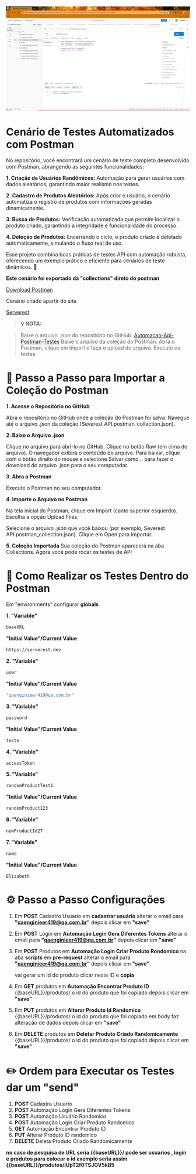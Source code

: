 ![Texto alternativo](APIset.png)


# Cenário de Testes Automatizados com Postman

No repositório, você encontrará um cenário de teste completo desenvolvido com Postman, abrangendo as seguintes funcionalidades:

**1. Criação de Usuários Randômicos:** Automação para gerar usuários com dados aleatórios, garantindo maior realismo nos testes.

**2. Cadastro de Produtos Aleatórios:** Após criar o usuário, o cenário automatiza o registro de produtos com informações geradas dinamicamente.

**3. Busca de Produtos:** Verificação automatizada que permite localizar o produto criado, garantindo a integridade e funcionalidade do processo.

**4. Deleção de Produtos:** Encerrando o ciclo, o produto criado é deletado automaticamente, simulando o fluxo real de uso.


Esse projeto combina boas práticas de testes API com automação robusta, oferecendo um exemplo prático e eficiente para cenários de teste dinâmicos. 🚀

**Este cenário foi exportado da "collections" direto do postman**

[Download Postman](https://www.postman.com/downloads/)

Cenário criado apartir do site 

[Serverest](https://serverest.dev/)

> **💡 NOTA:**

> Baixe o arquivo .json do repositório no GitHub.  [Automacao-Api-Postman-Testes](https://github.com/ElizabethGomes-QAEngineer/Automacao-Api-Postman-Testes/blob/main/Severest%20API.postman_collection.json)
> Baixe o arquivo da coleção do Postman:
> Abra o Postman, clique em Import e faça o upload do arquivo.
> Execute os testes.


# 📝 Passo a Passo para Importar a Coleção do Postman

**1. Acesse o Repositório no GitHub**
   
Abra o repositório no GitHub onde a coleção do Postman foi salva.
Navegue até o arquivo .json da coleção (Severest API.postman_collection.json).

**2. Baixe o Arquivo .json**
   
Clique no arquivo para abri-lo no GitHub.
Clique no botão Raw (em cima do arquivo).
O navegador exibirá o conteúdo do arquivo. Para baixar, clique com o botão direito do mouse e selecione Salvar como... para fazer o download do arquivo .json para o seu computador.

**3. Abra o Postman**
   
Execute o Postman no seu computador.

**4. Importe o Arquivo no Postman**
 
Na tela inicial do Postman, clique em Import (canto superior esquerdo).
Escolha a opção Upload Files.

Selecione o arquivo .json que você baixou (por exemplo, Severest API.postman_collection.json).
Clique em Open para importar.

**5. Coleção Importada**
Sua coleção do Postman aparecerá na aba Collections. Agora você pode rodar os testes de API



# 🎯 Como Realizar os Testes Dentro do Postman

Em "environments" configurar **globals** 

**1. "Variable"**

```bash
baseURL
```

**"Initial Value"/Current Value**

```bash
https://serverest.dev
```

**2. "Variable"**

```bash
user
```

**"Initial Value"/Current Value**

```bash
"qaenginieer419@qa.com.br"
```


**3. "Variable"**

```bash
password
```
**"Initial Value"/Current Value**

```bash
teste
```

**4. "Variable"**

```bash
accessToken
```

**5. "Variable"**

```bash
randomProductTest1
```

**"Initial Value"/Current Value**

```bash
randomProduct123
```

**6. "Variable"**

```bash
newProductId27
```

**7. "Variable"**
```bash
nome
```
**"Initial Value"/Current Value**

```bash
Elizabeth
```

# ⚙️ Passo a Passo Configurações 


1. Em **POST** Cadastro Usuario em **cadastrar usuário**
   alterar o email para  **"qaenginieer419@qa.com.br"**
   depois clicar em **"save"**
   

2. Em **POST** Login em **Automação Login Gera Diferentes Tokens**
  alterar o email para  **"qaenginieer419@qa.com.br"**
  depois clicar em **"save"**


3. Em **POST** Produtos em **Automação Login Criar Produto Rondomico**
   na aba **scripts** em **pre-request**
   alterar o email para  **"qaenginieer419@qa.com.br"**
   depois clicar em **"save"**
   

   vai gerar um Id do produto clicar neste ID e **copia**
   

4. Em **GET** produtos em **Automação Encontrar Produto ID**
   {{baseURL}}/produtos/ o id do produto que foi copiado
   depois clicar em **"save"**
   

5. Em **PUT** produtos em **Alterar Produto Id Randomico**
   {{baseURL}}/produtos/ o id do produto que foi copiado
   em body faz alteração de dados
   depois clicar em **"save"**


6. Em **DELETE** produtos em **Deletar Produto Criado Randomicamente**
   {{baseURL}}/produtos/ o id do produto que foi copiado
   depois clicar em **"save"**


# ✏️ Ordem para Executar os Testes dar um **"send"**

1. **POST** Cadastra Usuario
2. **POST** Automação Login Gera Diferentes Tokens
3. **POST** Automação Usuário Randomico
4. **POST** Automação Login Criar Produto Randomico
5. **GET** Automação Encontrar Produto ID
6. **PUT** Alterar Produto ID randomico
7. **DELETE** Deleta Produto Criado Randomicamente



**no caso de pesquisa de URL seria {{baseURL}}/  pode ser usuarios , login 
e produtos para colocar o id 
exemplo seria assim {{baseURL}}/produtos/IUpT2f0TSJGV5kB5**
   
